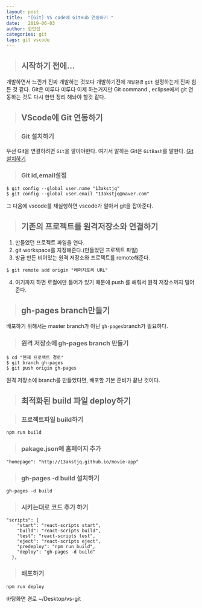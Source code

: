 ```yaml
---
layout: post
title:  "[Git] VS code에 GitHub 연동하기 "
date:   2019-06-03 
author: 한만섭
categories: git
tags: git vscode
---
```


> ## 시작하기 전에...
개발하면서 느낀거 진짜 개발하는 것보다 개발하기전에 `개발환경` `git` 설정하는게 진짜 힘든 것 같다. Git은 미루다 미루다 이제 하는거지만 
Git command , eclipse에서 git 연동하는 것도 다시 한번 정리 해놔야 할것 같다. 


> ## VScode에 Git 연동하기 

> ### Git 설치하기
우선 Git을 연결하려면 `Git`을 깔아야한다. 여기서 말하는 Git은 `GitBash`를 말한다. [Git 설치하기](https://git-scm.com/download)  

> ### Git id,email설정 
```
$ git config --global user.name "13akstjq"
$ git config --global user.email "13akstjq@naver.com"
```
그 다음에 vscode를 재실행하면 vscode가 알아서 git을 잡아준다.  


> ## 기존의 프로젝트를 원격저장소와 연결하기 

1. 만들었던 프로젝트 파일을 연다.  
2. git workspace를 지정해준다.(만들었던 프로젝트 파일) 
3. 방금 만든 비어있는 원격 저장소와 프로젝트를 remote해준다. 
```git
$ git remote add origin "레퍼지토리 URL"
```
4. 여기까지 하면 로컬에만 들어가 있기 때문에 push 를 해줘서 원격 저장소까지 밀어준다.


> ## gh-pages branch만들기 

배포하기 위해서는 master branch가 아닌 `gh-pages`branch가 필요하다.  

> ### 원격 저장소에 gh-pages branch 만들기
```git
$ cd "현재 프로젝트 경로"
$ git branch gh-pages
$ git push origin gh-pages
```
원격 저장소에 branch를 만들었다면, 배포할 기본 준비가 끝난 것이다.  

> ## 최적화된 build 파일 deploy하기 

> ### 프로젝트파일 build하기 
```
npm run build
```

> ### pakage.json에 홈페이지 추가 
```
"homepage": "http://13akstjq.github.io/movie-app"
```

> ### gh-pages -d build 설치하기 
```
gh-pages -d build
```

> ### 시키는대로 코드 추가 하기 
```
"scripts": {
    "start": "react-scripts start",
    "build": "react-scripts build",
    "test": "react-scripts test",
    "eject": "react-scripts eject",
    "predeploy": "npm run build",
    "deploy": "gh-pages -d build"
  },
```

> ### 배포하기 
```
npm run deploy
```



바탕화면 경로 
~/Desktop/vs-git

